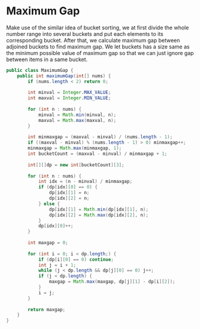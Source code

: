 # Maximum Gap

Make use of the similar idea of bucket sorting, we at first divide the whole number range into several
buckets and put each elements to its corresponding bucket. After that, we calculate maximum gap between
adjoined buckets to find maximum gap. We let buckets has a size same as the minimum possible value of maximum gap
so that we can just ignore gap between items in a same bucket. 

```java
public class MaximumGap {
    public int maximumGap(int[] nums) {
        if (nums.length < 2) return 0;
        
        int minval = Integer.MAX_VALUE;
        int maxval = Integer.MIN_VALUE;
        
        for (int n : nums) {
            minval = Math.min(minval, n);
            maxval = Math.max(maxval, n);
        }
        
        int minmaxgap = (maxval - minval) / (nums.length - 1);
        if ((maxval - minval) % (nums.length - 1) > 0) minmaxgap++;
        minmaxgap = Math.max(minmaxgap, 1);
        int bucketCount = (maxval - minval) / minmaxgap + 1;
        
        int[][]dp = new int[bucketCount][3];
        
        for (int n : nums) {
            int idx = (n - minval) / minmaxgap;
            if (dp[idx][0] == 0) {
                dp[idx][1] = n;
                dp[idx][2] = n;
            } else {
                dp[idx][1] = Math.min(dp[idx][1], n);
                dp[idx][2] = Math.max(dp[idx][2], n);
            }
            dp[idx][0]++;
        }
        
        int maxgap = 0;
        
        for (int i = 0; i < dp.length;) {
            if (dp[i][0] == 0) continue;
            int j = i + 1;
            while (j < dp.length && dp[j][0] == 0) j++;
            if (j < dp.length) {
                maxgap = Math.max(maxgap, dp[j][1] - dp[i][2]);
            }
            i = j;
        }
        
        return maxgap;
    }
}
```
